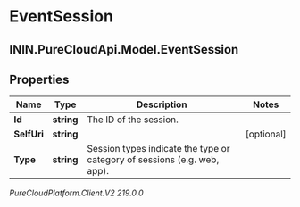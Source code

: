 # EventSession

## ININ.PureCloudApi.Model.EventSession

## Properties

|Name | Type | Description | Notes|
|------------ | ------------- | ------------- | -------------|
| **Id** | **string** | The ID of the session. | |
| **SelfUri** | **string** |  | [optional] |
| **Type** | **string** | Session types indicate the type or category of sessions (e.g. web, app). | |



_PureCloudPlatform.Client.V2 219.0.0_
